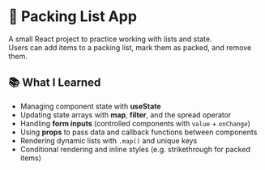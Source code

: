 # 🎒 Packing List App

A small React project to practice working with lists and state.  
Users can add items to a packing list, mark them as packed, and remove them.

## 📚 What I Learned
- Managing component state with **useState**
- Updating state arrays with **map**, **filter**, and the spread operator
- Handling **form inputs** (controlled components with `value` + `onChange`)
- Using **props** to pass data and callback functions between components
- Rendering dynamic lists with `.map()` and unique keys
- Conditional rendering and inline styles (e.g. strikethrough for packed items)